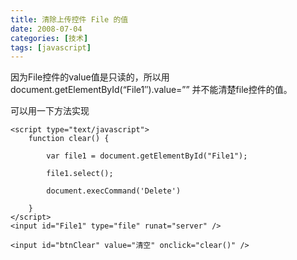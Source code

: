 ```yaml
---
title: 清除上传控件 File 的值
date: 2008-07-04
categories: [技术]
tags: [javascript]
---
```


因为File控件的value值是只读的，所以用document.getElementById(“File1″).value=”” 并不能清楚file控件的值。
<!--more-->

可以用一下方法实现

```
<script type="text/javascript">
    function clear() {

        var file1 = document.getElementById("File1");

        file1.select();

        document.execCommand('Delete')

    }
</script>
<input id="File1" type="file" runat="server" />

<input id="btnClear" value="清空" onclick="clear()" />
```




